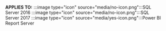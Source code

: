 **APPLIES TO:** :::image type="icon" source="media/no-icon.png":::SQL Server 2016 :::image type="icon" source="media/no-icon.png":::SQL Server 2017 :::image type="icon" source="media/yes-icon.png":::Power BI Report Server